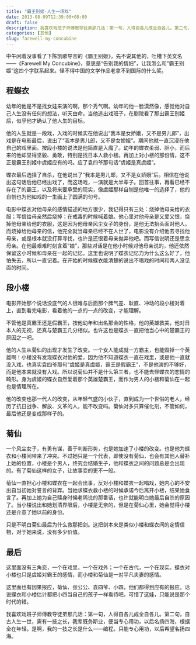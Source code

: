 ```yaml
---
title: "霸王别姬-人生一场戏"
date: 2013-08-09T12:39:00+08:00
draft: false
description: 我喜欢戏班子师傅教导徒弟那几话：第一句，人得自各儿成全自各儿。第二句，自古人生一世，需有一技之长，我辈既务斯业，便当专心用功，以后名扬四海，根据全在年轻。是啊，我的一技之长是什么——编程。只能专心用功，以后希望名扬四海。
categories: [其他]
slug: farewell-my-concubine
---
```


中午闲着没事看了下陈凯歌导言的《霸王别姬》，先不说其他的，吐槽下英文名——《Farewell My Concubine》，意思是“告别我的情妇”，让我怎么和“霸王别姬”这四个字联系起来。怪不得中国的文学作品老拿不到国际的什么奖。

## 程蝶衣
幼年的他是不是找女娃来演的啊，那个秀气啊。幼年的他一脸漠然像，感觉他对自己人生没有任何的想法，听天由命。当他逃出戏班子，在剧院看了那出霸王别姬后，似乎他才确认了他人生的目标。

他的人生就是一段戏，入戏的时候实在他说出“我本是女娇娥，又不是男儿郎”，出戏是在电影最后，说出了“我本是男儿郎，又不是女娇娥”。期间他就一直沉浸在他自己的戏里面。按段小楼的说法是他简直是入魔了。幼年的蝶衣柔弱、胆小，而后来的他却显得坚毅、勇敢，特别是找日本人救小楼。再加上对小楼的那份情，这不正是霸王别姬中虞姬应有的吗。应了袁四爷那句话“虞姬是真虞姬”。

蝶衣最后选择了自杀，在他说出了“我本是男儿郎，又不是女娇娥”后。相信在他说出这句话后他已经出戏了，而这场戏，一演就是大半辈子。回首往事，再看已经不存在了的霸王，以及将来要承受的现实，像虞姬那样自刎是他唯一的选择了，他的自刎也为他如戏的一生画上了圆满的句号。

电影中蝶衣对他母亲的感情描述的地方很少，我记得只有三处：烧掉他母亲给的衣服；写信给母亲然后烧掉；在戒毒的时候喊着娘。他心里对他母亲是又爱又恨，烧掉他母亲给他的衣服，这是因为他母亲风尘女子的身份，是他无法抬头面对他人。而烧掉给他母亲的信，他完全就当母亲已经不在人世了，电影没有介绍他去寻找他母亲，或是根本就没打算寻找，也许是还恨着母亲抛弃他吧。而写信说明还是思念母亲。在他最艰难时刻含着“娘”，那些对话是在他小时候对他母亲说的，他还依然保留这小时候和母亲在一起的记忆。这里也说明了蝶衣记忆力为什么这么好了，他怕失去，所以一直记着。在开始的时候蝶衣能清楚的说出不唱戏的时间和两人没见面的时间。

## 段小楼
电影开始那个说话没底气的人很难与后面那个脾气差、耿直、冲动的段小楼对着上，直到看完电影，看着他的一点的一点的改变，才能理解。

不管他是真霸王还是假霸王，按他幼年和出名那会的性格，他的英雄救美，他对日本人的无视，还真与楚霸王几分相似。也许这也是蝶衣一直把他当心中的楚霸王的原因之一吧。

他的人生从菊仙的出现才发生了改变。一个女人能成就一方霸主，也能毁掉一个英雄啊！小楼没有发现蝶衣对他的爱，因为他不知道蝶衣一直在戏里，或是他一直就没入戏，也真实袁四爷那句“虞姬是真虞姬，霸王是假霸王”，不是他演的不够好，而是他本来就没有入戏。所以说菊仙并不是什么第三者，也不能去怪蝶衣的恋情的畸形。身为虞姬的蝶衣自然爱着那个英雄楚霸王，而作为男人的小楼和菊仙在一起也是情理所在。

他的改变也那一代人的改变，从年轻气盛的小伙子，直到成为一个世俗的老人，经历了抗日战争、解放、文革的人，能不改变吗。菊仙对多只算催化剂，不管如何，最后他还是变成那样子的。

## 菊仙
一个风尘女子，有勇有谋，善于判断形势，也是她加速了小楼的改变。也是他为蝶衣和小楼间带来了冲突。不过她只是一个代表，即使没有菊仙，也会有其他人替补上她的位置，小楼是个男人，终究会结婚生子，他和蝶衣之间的问题总是会出现的。有了菊仙这样的女子，让故事变的更不一般。

菊仙一直担心小楼和蝶衣在一起会出事，反对小楼和蝶衣一起唱戏，她内心的不安出自当初她对誓言的背弃。当她求蝶衣救小楼的时候承诺今后离开小楼，结果她食言了。再加上她为自己赎身时候老鸨说的那番话，也许就能明白她最后自杀的原因了。当小楼说出和她划清界限后，小楼是无奈的，但是在菊仙心里，她会觉得小楼还是介意了她以前的身份。

只是不明白菊仙最后为什么救那把剑。这把剑本来是类似小楼和蝶衣间的定情信物，对于她来说，没有多少价值。

## 最后
这里面没有三角恋，一个在戏里，一个在戏外；一个在古代，一个在现实。蝶衣对小楼也只是虞姬对霸王的感情，而小楼和菊仙是一对平凡夫妻的感情。

这里面也有因果报应，菊仙、张公公、袁四爷、小四，他们都得到应有的报应。话说蝶衣和小楼估计都把小四当自己的孩子一样看待吧。可惜了这娃，只能说是那个时代的错。

我喜欢戏班子师傅教导徒弟那几话：第一句，人得自各儿成全自各儿。第二句，自古人生一世，需有一技之长，我辈既务斯业，便当专心用功，以后名扬四海，根据全在年轻。是啊，我的一技之长是什么——编程。只能专心用功，以后希望名扬四海。


